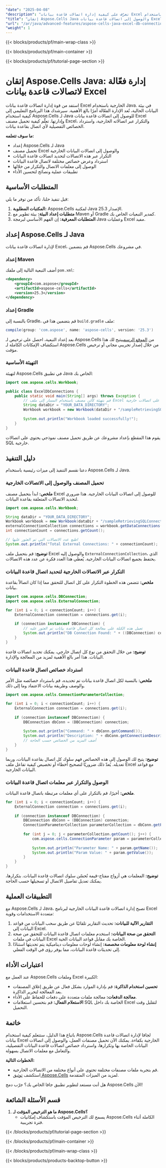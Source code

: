 ```yaml
---
"date": "2025-04-08"
"description": "تعرّف على كيفية إدارة اتصالات قاعدة بيانات Excel بكفاءة باستخدام Aspose.Cells لـ Java. يتناول هذا الدليل تحميل المصنفات، والوصول إلى اتصالات البيانات الخارجية، واسترداد خصائص اتصال قاعدة البيانات."
"title": "إتقان Aspose.Cells Java والوصول إلى اتصالات قاعدة بيانات Excel وإدارتها بكفاءة"
"url": "/ar/java/advanced-features/aspose-cells-java-excel-db-connections/"
"weight": 1
---
```


{{< blocks/products/pf/main-wrap-class >}}

{{< blocks/products/pf/main-container >}}

{{< blocks/products/pf/tutorial-page-section >}}


# إتقان Aspose.Cells Java: إدارة فعّالة لاتصالات قاعدة بيانات Excel

استفد من قوة إدارة اتصالات قاعدة بيانات Excel الخارجية باستخدام Java. في بيئة البيانات الحالية، تُعد الإدارة الفعّالة أمرًا بالغ الأهمية. سيرشدك هذا البرنامج التعليمي إلى كيفية استخدام Aspose.Cells لـ Java للوصول إلى اتصالات قاعدة بيانات Excel وإدارتها. تعلّم كيفية تحميل مصنف Excel، والتكرار عبر اتصالاته الخارجية، واسترداد الخصائص التفصيلية لأي اتصال بقاعدة بيانات.

**ما سوف تتعلمه:**
- إعداد Aspose.Cells لـ Java
- تحميل مصنف Excel والوصول إلى اتصالات البيانات الخارجية
- التكرار عبر هذه الاتصالات لتحديد اتصالات قاعدة البيانات
- استرداد وعرض خصائص مختلفة لاتصال قاعدة البيانات
- الوصول إلى معلمات الاتصال والتكرار من خلالها
- تطبيقات عملية ونصائح لتحسين الأداء

## المتطلبات الأساسية
قبل تنفيذ حلنا، تأكد من توفر ما يلي:

1. **المكتبات المطلوبة:** Aspose.Cells لمكتبة Java الإصدار 25.3.
2. **متطلبات إعداد البيئة:** بيئة تطوير مع Maven أو Gradle كمدير التبعيات الخاص بك.
3. **المتطلبات المعرفية:** إن الفهم الأساسي لبرمجة Java وعمليات Excel مفيد.

## إعداد Aspose.Cells لـ Java
لإدارة اتصالات قاعدة بيانات Excel، قم بتضمين Aspose.Cells في مشروعك.

### إعداد Maven
أضف التبعية التالية إلى ملفك `pom.xml`:
```xml
<dependency>
    <groupId>com.aspose</groupId>
    <artifactId>aspose-cells</artifactId>
    <version>25.3</version>
</dependency>
```
### إعداد Gradle
بالنسبة إلى Gradle، قم بتضمين هذا في `build.gradle` ملف:
```gradle
compile(group: 'com.aspose', name: 'aspose-cells', version: '25.3')
```
بعد إعداد التبعية، احصل على ترخيص لـ Aspose.Cells من [الموقع الرسمي](https://purchase.aspose.com/temporary-license/)يتيح لك هذا استكشاف الإمكانات الكاملة لـ Aspose.Cells من خلال إصدار تجريبي مجاني أو ترخيص مؤقت.

### التهيئة الأساسية
لتهيئة Aspose.Cells في تطبيق Java الخاص بك:
```java
import com.aspose.cells.Workbook;

public class ExcelDbConnections {
    public static void main(String[] args) throws Exception {
        // قم بتهيئة كائن مصنف باستخدام المسار إلى ملف Excel الذي يحتوي على اتصالات خارجية.
        String dataDir = "YOUR_DATA_DIRECTORY";
        Workbook workbook = new Workbook(dataDir + "/sampleRetrievingSQLConnectionData.xlsx");
        
        System.out.println("Workbook loaded successfully!");
    }
}
```
يقوم هذا المقطع بإعداد مشروعك عن طريق تحميل مصنف نموذجي يحتوي على اتصالات SQL خارجية.

## دليل التنفيذ
دعنا نقسم التنفيذ إلى ميزات رئيسية باستخدام Aspose.Cells لـ Java.

### تحميل المصنف والوصول إلى الاتصالات الخارجية
**ملخص:** ابدأ بتحميل مصنف Excel للوصول إلى اتصالات البيانات الخارجية. هذا ضروري لتحديد الاتصالات المتعلقة بقاعدة البيانات.
```java
import com.aspose.cells.Workbook;

String dataDir = "YOUR_DATA_DIRECTORY";
Workbook workbook = new Workbook(dataDir + "/sampleRetrievingSQLConnectionData.xlsx");
externalConnectionCollection connections = workbook.getDataConnections();
int connectionCount = connections.getCount();

// اطبع عدد الاتصالات التي تم العثور عليها
System.out.println("Total External Connections: " + connectionCount);
```
**توضيح:** قم بتحميل ملف Excel والوصول إليه `ExternalConnectionCollection`، الذي يحتفظ بجميع اتصالات البيانات الخارجية. يُعطي هذا العدد فكرة عن عدد هذه الاتصالات.

### التكرار عبر الاتصالات الخارجية لتحديد اتصال قاعدة البيانات
**ملخص:** تتضمن هذه الخطوة التكرار على كل اتصال للتحقق مما إذا كان اتصالاً بقاعدة بيانات.
```java
import com.aspose.cells.DBConnection;
import com.aspose.cells.ExternalConnection;

for (int i = 0; i < connectionCount; i++) {
    ExternalConnection connection = connections.get(i);
    
    if (connection instanceof DBConnection) {
        // تعمل هذه الكتلة على معالجة كل اتصال قاعدة بيانات تم العثور عليه
        System.out.println("DB Connection Found: " + ((DBConnection) connection).getName());
    }
}
```
**توضيح:** من خلال التحقق من نوع كل اتصال خارجي، يمكنك تحديد اتصالات قاعدة البيانات. هذا أمر بالغ الأهمية لمزيد من المعالجة والإدارة.

### استرداد خصائص اتصال قاعدة البيانات
**ملخص:** بالنسبة لكل اتصال قاعدة بيانات تم تحديده، قم باسترداد خصائصه مثل الأمر والوصف وطريقة بيانات الاعتماد وما إلى ذلك.
```java
import com.aspose.cells.ConnectionParameterCollection;

for (int i = 0; i < connectionCount; i++) {
    ExternalConnection connection = connections.get(i);
    
    if (connection instanceof DBConnection) {
        DBConnection dbConn = (DBConnection) connection;
        
        System.out.println("Command: " + dbConn.getCommand());
        System.out.println("Description: " + dbConn.getConnectionDescription());
        // أضف المزيد من الخصائص حسب الحاجة
    }
}
```
**توضيح:** يتيح لك الوصول إلى هذه الخصائص فهم سلوك كل اتصال بقاعدة البيانات، وربما تعديله. يُعدّ ذلك ضروريًا لتصحيح أخطاء أو تخصيص كيفية تفاعل ملف Excel مع قواعد البيانات الخارجية.

### الوصول والتكرار عبر معلمات اتصال قاعدة البيانات
**ملخص:** أخيرًا، قم بالتكرار على أي معلمات مرتبطة باتصال قاعدة البيانات.
```java
for (int i = 0; i < connectionCount; i++) {
    ExternalConnection connection = connections.get(i);
    
    if (connection instanceof DBConnection) {
        DBConnection dbConn = (DBConnection) connection;
        ConnectionParameterCollection parameterCollection = dbConn.getParameters();
        
        for (int j = 0; j < parameterCollection.getCount(); j++) {
            com.aspose.cells.ConnectionParameter param = parameterCollection.get(j);
            
            System.out.println("Parameter Name: " + param.getName());
            System.out.println("Param Value: " + param.getValue());
        }
    }
}
```
**توضيح:** المعلمات هي أزواج مفتاح-قيمة تُحسّن سلوك اتصالات قاعدة البيانات. بتكرارها، يمكنك تعديل تفاصيل الاتصال أو تسجيلها حسب الحاجة.

## التطبيقات العملية
مع Aspose.Cells لـ Java، تصبح إدارة اتصالات قاعدة البيانات الخارجية لبرنامج Excel متعددة الاستخدامات وقوية:
1. **التقارير الآلية للبيانات:** تحديث التقارير تلقائيًا عن طريق سحب البيانات من قواعد البيانات إلى Excel.
2. **التحقق من صحة البيانات:** استخدم معلمات اتصال قاعدة البيانات للتحقق من صحة البيانات في ملفات Excel الخاصة بك مقابل قواعد البيانات الحية.
3. **إنشاء لوحة معلومات مخصصة:** إنشاء لوحات معلومات ديناميكية يتم تحديثها استنادًا إلى تحديثات قاعدة البيانات، مما يوفر رؤى في الوقت الفعلي.

## اعتبارات الأداء
عند العمل مع Aspose.Cells وملفات Excel الكبيرة:
- **تحسين استخدام الذاكرة:** قم بإدارة الموارد بشكل فعال عن طريق إغلاق المصنفات بعد المعالجة لتحرير الذاكرة.
- **معالجة الدفعات:** معالجة ملفات متعددة على دفعات للحفاظ على الأداء.
- **الاستعلام الفعال:** قم بتحسين استعلامات SQL الخاصة بك داخل Excel لتقليل وقت التحميل.

## خاتمة
باتباع هذا الدليل، ستتعلم كيفية استخدام Aspose.Cells لجافا لإدارة اتصالات قاعدة بيانات Excel الخارجية بكفاءة. يمكنك الآن تحميل مصنفات العمل، والوصول إلى اتصالات البيانات الخاصة بها وتكرارها، واسترداد خصائص اتصالات قاعدة البيانات التفصيلية، والتعامل مع معلمات الاتصال بسهولة.

**الخطوات التالية:**
- قم بتجربة ملفات مصنفات مختلفة تحتوي على أنواع مختلفة من الاتصالات الخارجية.
- استكشف [توثيق Aspose.Cells](https://reference.aspose.com/cells/java/) لمزيد من الميزات المتقدمة.

هل أنت مستعد لتطوير تطبيق جافا الخاص بك؟ جرّب دمج Aspose.Cells الآن!

## قسم الأسئلة الشائعة
1. **ما هو الترخيص المؤقت لـ Aspose.Cells؟**
   - يسمح لك الترخيص المؤقت باستكشاف إمكانيات Aspose.Cells الكاملة أثناء فترة تجريبية.

{{< /blocks/products/pf/tutorial-page-section >}}

{{< /blocks/products/pf/main-container >}}

{{< /blocks/products/pf/main-wrap-class >}}

{{< blocks/products/products-backtop-button >}}